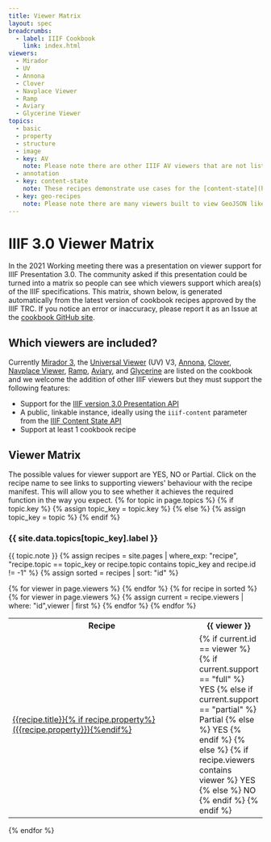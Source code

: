 ```yaml
---
title: Viewer Matrix
layout: spec
breadcrumbs:
  - label: IIIF Cookbook
    link: index.html
viewers:
  - Mirador
  - UV
  - Annona
  - Clover
  - Navplace Viewer
  - Ramp
  - Aviary
  - Glycerine Viewer
topics:
  - basic
  - property
  - structure
  - image
  - key: AV
    note: Please note there are other IIIF AV viewers that are not listed like the [Europeana Player](https://github.com/europeana/media-player). These are not included in the matrix due to a lack of public linkable instance rather than them not supporting some of the recipes.
  - annotation
  - key: content-state
    note: These recipes demonstrate use cases for the [content-state](https://iiif.io/api/content-state/) API. 
  - key: geo-recipes
    note: Please note there are many viewers built to view GeoJSON like [Leaflet](https://leafletjs.com/) and [geojson.io](https://geojson.io/), but they are not able to parse objects for a `navPlace` property or look into the `body` property of Annotations for GeoJSON. However, they are easily customizable and can be made to find GeoJSON in these properties. The Navplace Viewer is an [Open Source customization](https://github.com/CenterForDigitalHumanities/navplace-viewer) of Leaflet that intelligently gathers and formats GeoJSON from provided IIIF resources and hands that GeoJSON to a Leaflet viewer for rendering.
---
```


<link rel='stylesheet' href="{{ site.cookbook_url | absolute_url }}/css/style.css"/>

# IIIF 3.0 Viewer Matrix

In the 2021 Working meeting there was a presentation on viewer support for IIIF Presentation 3.0. The community asked if this presentation could be turned into a matrix so people can see which viewers support which area(s) of the IIIF specifications. This matrix, shown below, is generated automatically from the latest version of cookbook recipes approved by the IIIF TRC. If you notice an error or inaccuracy, please report it as an Issue at the [cookbook GitHub site](https://github.com/IIIF/cookbook-recipes/issues/new).

## Which viewers are included?

Currently [Mirador 3](https://projectmirador.org/), the [Universal Viewer](https://universalviewer.io/) (UV) V3, [Annona](https://ncsu-libraries.github.io/annona/multistoryboard/), [Clover](https://samvera-labs.github.io/clover-iiif/), [Navplace Viewer](https://map.rerum.io/), [Ramp](https://iiif-react-media-player.netlify.app/), [Aviary](https://iiif.aviaryplatform.com/), and [Glycerine](https://demo.viewer.glycerine.io/) are listed on the cookbook and we welcome the addition of other IIIF viewers but they must support the following features:

- Support for the [IIIF version 3.0 Presentation API](https://iiif.io/api/presentation/3.0/)
- A public, linkable instance, ideally using the `iiif-content` parameter from the [IIIF Content State API](https://iiif.io/api/content-state/)
- Support at least 1 cookbook recipe

## Viewer Matrix

The possible values for viewer support are YES, NO or Partial. Click on the recipe name to see links to supporting viewers' behaviour with the recipe manifest. This will allow you to see whether it achieves the required function in the way you expect.
{% for topic in page.topics  %}
{% if topic.key %}
{% assign topic_key = topic.key %}
{% else %}
{% assign topic_key = topic %}
{% endif %}

### {{ site.data.topics[topic_key].label }}

{{ topic.note }}
{% assign recipes = site.pages | where_exp: "recipe", "recipe.topic == topic_key or recipe.topic contains topic_key and recipe.id != -1" %}
{% assign sorted = recipes | sort: "id" %}

<table class="viewer">
    <tr>
        <th>Recipe</th>
        {% for viewer in page.viewers %}
            <th>{{ viewer }}</th>
        {% endfor %}
    </tr>    
{% for recipe in sorted %}
    <tr>
        <td><a href="{{ site.cookbook_url | absolute_url }}{{ recipe.url }}">{{recipe.title}}{% if recipe.property%} ({{recipe.property}}){%endif%}</a></td>
        {% for viewer in page.viewers %}
            {% assign current = recipe.viewers | where: "id",viewer | first %}
            <td width="100px">
                {% if current.id == viewer %}
                    {% if current.support == "full" %}
                        YES
                    {% else if current.support == "partial" %}
                        Partial
                    {% else %}
                        YES
                    {% endif %}
                {% else %}
                    {% if recipe.viewers contains viewer %} 
                        YES
                    {% else %}    
                        NO
                    {% endif %}
                {% endif %}
            </td>
        {% endfor %}
    </tr>
{% endfor %}
</table>
{% endfor %}

